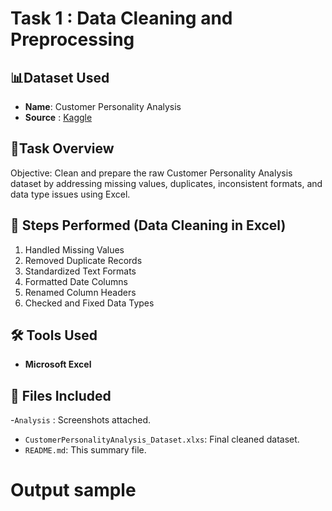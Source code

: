 # Task 1 : Data Cleaning and Preprocessing 

## 📊Dataset Used
- **Name**: Customer Personality Analysis 
- **Source** : <a href ="https://www.kaggle.com/datasets/imakash3011/customer-personality-analysis/data">Kaggle</a>

## 📌Task Overview
Objective: Clean and prepare the raw Customer Personality Analysis dataset by addressing missing values, duplicates, inconsistent formats, and data type issues using Excel.

## 🧹 Steps Performed (Data Cleaning in Excel)
1. Handled Missing Values
2. Removed Duplicate Records
3. Standardized Text Formats
4. Formatted Date Columns
5. Renamed Column Headers
6. Checked and Fixed Data Types
   
## 🛠 Tools Used
- **Microsoft Excel**

## 📁 Files Included
-`Analysis` : Screenshots attached.
- `CustomerPersonalityAnalysis_Dataset.xlxs`: Final cleaned dataset.
- `README.md`: This summary file.

# Output sample

